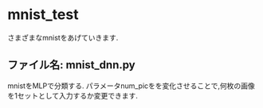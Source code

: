 # mnist_test
さまざまなmnistをあげていきます.

## ファイル名: mnist_dnn.py
mnistをMLPで分類する.
パラメータnum_picをを変化させることで,何枚の画像を1セットとして入力するか変更できます.
